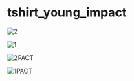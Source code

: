 # tshirt_young_impact

![2](https://github.com/mosloww/tshirt_young_impact/assets/118264156/9c01e440-8bed-4b11-8b79-f1e13fa92d7a)

![1](https://github.com/mosloww/tshirt_young_impact/assets/118264156/b084c638-0916-4c79-a58f-82215b1aaabb)

![2PACT](https://github.com/mosloww/tshirt_young_impact/assets/118264156/0a2468ae-3c26-4e30-b710-1a6033632c05)

![1PACT](https://github.com/mosloww/tshirt_young_impact/assets/118264156/2c2231ef-2c16-4a55-b26c-75671decbfa3)
